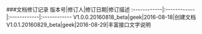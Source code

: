 ###文档修订记录
版本号|修订人|修订日期|修订描述
:------------|:------------|:------------|:------------
V1.0.0.20160818_beta|geek|2016-08-18|创建文档
V1.0.1.20160829_beta|geek|2016-08-29|丰富接口文字说明
